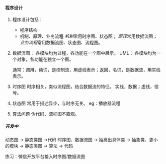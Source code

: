 #### 程序设计

1. 程序设计包括：
    - 程序结构
    - 机制、原理、业务流程
        *机制*常用时序图、状态图；
        *原理*常用数据流图；
        *业务流程*常用数据流图、状态图、流程图。

2. 数据流图：
    各模块均为过程，各功能在一个图中展示。
   UML：
    各模块均为一个对象，各功能在独立一个图。

    通常：调用，动词，是控制流，用虚线表示；返回，名词，是数据流，用实线表示。

3. 时序图
    时序相关，类似流程图，结合数据流的特征。
    实线，数据；虚线，信号。

4. 状态图
    常用于描述异步，与时序无关。
    eg：播放器流程

5. 算法问题
    伪代码、流程图不直观。


##### 开发中
动态图 -> 静态类图 ->代码
时序图、数据流图 -> 抽离出具体类 -> 抽象类，更小的模块 -> 静态类图 -> 算法 -> 代码



练习：微信开放平台接入时序图/数据流图



